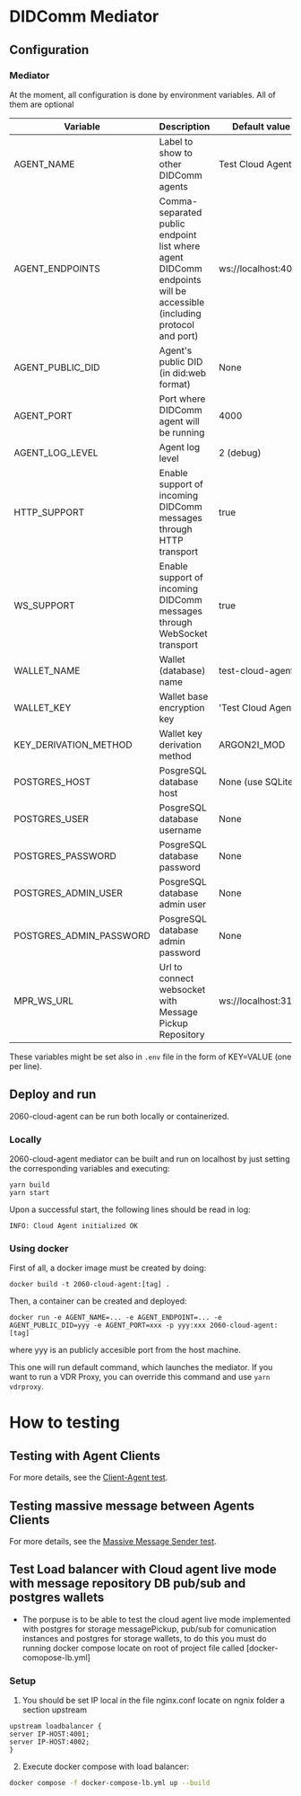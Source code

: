 # DIDComm Mediator

## Configuration

### Mediator

At the moment, all configuration is done by environment variables. All of them are optional

| Variable                | Description                                                                                                         | Default value       |
| ----------------------- | ------------------------------------------------------------------------------------------------------------------- | ------------------- |
| AGENT_NAME              | Label to show to other DIDComm agents                                                                               | Test Cloud Agent    |
| AGENT_ENDPOINTS         | Comma-separated public endpoint list where agent DIDComm endpoints will be accessible (including protocol and port) | ws://localhost:4000 |
| AGENT_PUBLIC_DID        | Agent's public DID (in did:web format)                                                                              | None                |
| AGENT_PORT              | Port where DIDComm agent will be running                                                                            | 4000                |
| AGENT_LOG_LEVEL         | Agent log level                                                                                                     | 2 (debug)           |
| HTTP_SUPPORT            | Enable support of incoming DIDComm messages through HTTP transport                                                  | true                |
| WS_SUPPORT              | Enable support of incoming DIDComm messages through WebSocket transport                                             | true                |
| WALLET_NAME             | Wallet (database) name                                                                                              | test-cloud-agent    |
| WALLET_KEY              | Wallet base encryption key                                                                                          | 'Test Cloud Agent'  |
| KEY_DERIVATION_METHOD   | Wallet key derivation method                                                                                        | ARGON2I_MOD         |
| POSTGRES_HOST           | PosgreSQL database host                                                                                             | None (use SQLite)   |
| POSTGRES_USER           | PosgreSQL database username                                                                                         | None                |
| POSTGRES_PASSWORD       | PosgreSQL database password                                                                                         | None                |
| POSTGRES_ADMIN_USER     | PosgreSQL database admin user                                                                                       | None                |
| POSTGRES_ADMIN_PASSWORD | PosgreSQL database admin password                                                                                   | None                |
| MPR_WS_URL              | Url to connect websocket with Message Pickup Repository                                                             | ws://localhost:3100 |

These variables might be set also in `.env` file in the form of KEY=VALUE (one per line).

## Deploy and run

2060-cloud-agent can be run both locally or containerized.

### Locally

2060-cloud-agent mediator can be built and run on localhost by just setting the corresponding variables and executing:

```
yarn build
yarn start
```

Upon a successful start, the following lines should be read in log:

```
INFO: Cloud Agent initialized OK
```

### Using docker

First of all, a docker image must be created by doing:

```
docker build -t 2060-cloud-agent:[tag] .
```

Then, a container can be created and deployed:

```
docker run -e AGENT_NAME=... -e AGENT_ENDPOINT=... -e AGENT_PUBLIC_DID=yyy -e AGENT_PORT=xxx -p yyy:xxx 2060-cloud-agent:[tag]
```

where yyy is an publicly accesible port from the host machine.

This one will run default command, which launches the mediator. If you want to run a VDR Proxy, you can override this command and use `yarn vdrproxy`.

# How to testing

## Testing with Agent Clients

For more details, see the [Client-Agent test](/src/test/Client-Agent/README.md).

## Testing massive message between Agents Clients

For more details, see the [Massive Message Sender test](/src/test/Send-Messages/README.md).

## Test Load balancer with Cloud agent live mode with message repository DB pub/sub and postgres wallets

- The porpuse is to be able to test the cloud agent live mode implemented with postgres for storage messagePickup, pub/sub for comunication instances and postgres for storage wallets, to do this you must do running docker compose locate on root of project file called [docker-comopose-lb.yml]

### Setup

1. You should be set IP local in the file nginx.conf locate on ngnix folder a section upstream

```
upstream loadbalancer {
server IP-HOST:4001;
server IP-HOST:4002;
}
```

2. Execute docker compose with load balancer:

```bash
docker compose -f docker-compose-lb.yml up --build
```
